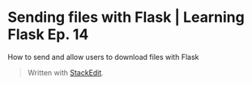 
# Sending files with Flask | Learning Flask Ep. 14

How to send and allow users to download files with Flask



> Written with [StackEdit](https://pythonise.com/series/learning-flask/sending-files-with-flask).
<!--stackedit_data:
eyJoaXN0b3J5IjpbMjA2MDMwMDU3Ml19
-->